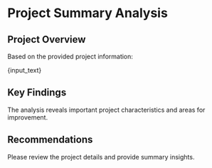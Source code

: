 # Project Summary Analysis

## Project Overview

Based on the provided project information:

{input_text}

## Key Findings

The analysis reveals important project characteristics and areas for improvement.

## Recommendations

Please review the project details and provide summary insights.